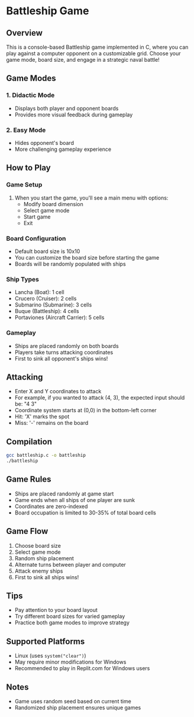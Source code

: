 # Battleship Game

## Overview
This is a console-based Battleship game implemented in C, where you can play against a computer opponent on a customizable grid. Choose your game mode, board size, and engage in a strategic naval battle!

## Game Modes
### 1. Didactic Mode
- Displays both player and opponent boards
- Provides more visual feedback during gameplay

### 2. Easy Mode
- Hides opponent's board
- More challenging gameplay experience

## How to Play

### Game Setup
1. When you start the game, you'll see a main menu with options:
   - Modify board dimension
   - Select game mode
   - Start game
   - Exit

### Board Configuration
- Default board size is 10x10
- You can customize the board size before starting the game
- Boards will be randomly populated with ships

### Ship Types
- Lancha (Boat): 1 cell
- Crucero (Cruiser): 2 cells
- Submarino (Submarine): 3 cells
- Buque (Battleship): 4 cells
- Portaviones (Aircraft Carrier): 5 cells

### Gameplay
- Ships are placed randomly on both boards
- Players take turns attacking coordinates
- First to sink all opponent's ships wins!

## Attacking
- Enter X and Y coordinates to attack
- For example, if you wanted to attack (4, 3), the expected input should be: "4 3"
- Coordinate system starts at (0,0) in the bottom-left corner
- Hit: 'X' marks the spot
- Miss: '-' remains on the board

## Compilation
```bash
gcc battleship.c -o battleship
./battleship
```

## Game Rules
- Ships are placed randomly at game start
- Game ends when all ships of one player are sunk
- Coordinates are zero-indexed
- Board occupation is limited to 30-35% of total board cells

## Game Flow
1. Choose board size
2. Select game mode
3. Random ship placement
4. Alternate turns between player and computer
5. Attack enemy ships
6. First to sink all ships wins!

## Tips
- Pay attention to your board layout
- Try different board sizes for varied gameplay
- Practice both game modes to improve strategy

## Supported Platforms
- Linux (uses `system("clear")`)
- May require minor modifications for Windows
- Recommended to play in Replit.com for Windows users

## Notes
- Game uses random seed based on current time
- Randomized ship placement ensures unique games
